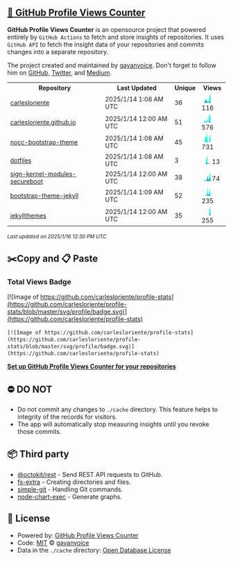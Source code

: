 ## [🚀 GitHub Profile Views Counter](https://github.com/gayanvoice/github-profile-views-counter)
**GitHub Profile Views Counter** is an opensource project that powered entirely by  `GitHub Actions` to fetch and store insights of repositories.
It uses `GitHub API` to fetch the insight data of your repositories and commits changes into a separate repository.

The project created and maintained by [gayanvoice](https://github.com/gayanvoice). Don't forget to follow him on [GitHub](https://github.com/gayanvoice), [Twitter](https://twitter.com/gayanvoice), and [Medium](https://gayanvoice.medium.com/).

<table>
	<tr>
		<th>
			Repository
		</th>
		<th>
			Last Updated
		</th>
		<th>
			Unique
		</th>
		<th>
			Views
		</th>
	</tr>
	<tr>
		<td>
			<a href="https://github.com/carlesloriente/profile-stats/tree/master/readme/360487937/year.md">
				carlesloriente
			</a>
		</td>
		<td>
			2025/1/14 1:08 AM UTC
		</td>
		<td>
			36
		</td>
		<td>
			<img alt="Response time graph" src="https://github.com/carlesloriente/profile-stats/raw/master/graph/360487937/small/year.png" height="20"> 116
		</td>
	</tr>
	<tr>
		<td>
			<a href="https://github.com/carlesloriente/profile-stats/tree/master/readme/208288753/year.md">
				carlesloriente.github.io
			</a>
		</td>
		<td>
			2025/1/14 12:00 AM UTC
		</td>
		<td>
			51
		</td>
		<td>
			<img alt="Response time graph" src="https://github.com/carlesloriente/profile-stats/raw/master/graph/208288753/small/year.png" height="20"> 576
		</td>
	</tr>
	<tr>
		<td>
			<a href="https://github.com/carlesloriente/profile-stats/tree/master/readme/768908011/year.md">
				nocc-bootstrap-theme
			</a>
		</td>
		<td>
			2025/1/14 1:08 AM UTC
		</td>
		<td>
			45
		</td>
		<td>
			<img alt="Response time graph" src="https://github.com/carlesloriente/profile-stats/raw/master/graph/768908011/small/year.png" height="20"> 731
		</td>
	</tr>
	<tr>
		<td>
			<a href="https://github.com/carlesloriente/profile-stats/tree/master/readme/679128492/year.md">
				dotfiles
			</a>
		</td>
		<td>
			2025/1/14 1:08 AM UTC
		</td>
		<td>
			3
		</td>
		<td>
			<img alt="Response time graph" src="https://github.com/carlesloriente/profile-stats/raw/master/graph/679128492/small/year.png" height="20"> 13
		</td>
	</tr>
	<tr>
		<td>
			<a href="https://github.com/carlesloriente/profile-stats/tree/master/readme/745608489/year.md">
				sign-kernel-modules-secureboot
			</a>
		</td>
		<td>
			2025/1/14 12:00 AM UTC
		</td>
		<td>
			38
		</td>
		<td>
			<img alt="Response time graph" src="https://github.com/carlesloriente/profile-stats/raw/master/graph/745608489/small/year.png" height="20"> 74
		</td>
	</tr>
	<tr>
		<td>
			<a href="https://github.com/carlesloriente/profile-stats/tree/master/readme/761267599/year.md">
				bootstrap-theme-jekyll
			</a>
		</td>
		<td>
			2025/1/14 1:09 AM UTC
		</td>
		<td>
			52
		</td>
		<td>
			<img alt="Response time graph" src="https://github.com/carlesloriente/profile-stats/raw/master/graph/761267599/small/year.png" height="20"> 235
		</td>
	</tr>
	<tr>
		<td>
			<a href="https://github.com/carlesloriente/profile-stats/tree/master/readme/898128031/year.md">
				jekyllthemes
			</a>
		</td>
		<td>
			2025/1/14 12:00 AM UTC
		</td>
		<td>
			35
		</td>
		<td>
			<img alt="Response time graph" src="https://github.com/carlesloriente/profile-stats/raw/master/graph/898128031/small/year.png" height="20"> 255
		</td>
	</tr>
</table>

<small><i>Last updated on 2025/1/16 12:30 PM UTC</i></small>

## ✂️Copy and 📋 Paste
### Total Views Badge
[![Image of https://github.com/carlesloriente/profile-stats](https://github.com/carlesloriente/profile-stats/blob/master/svg/profile/badge.svg)](https://github.com/carlesloriente/profile-stats)

```readme
[![Image of https://github.com/carlesloriente/profile-stats](https://github.com/carlesloriente/profile-stats/blob/master/svg/profile/badge.svg)](https://github.com/carlesloriente/profile-stats)
```
[**Set up GitHub Profile Views Counter for your repositories**](https://github.com/gayanvoice/github-profile-views-counter)
## ⛔ DO NOT
- Do not commit any changes to `./cache` directory. This feature helps to integrity of the records for visitors.
- The app will automatically stop measuring insights until you revoke those commits.
## 📦 Third party

- [@octokit/rest](https://www.npmjs.com/package/@octokit/rest) - Send REST API requests to GitHub.
- [fs-extra](https://www.npmjs.com/package/fs-extra) - Creating directories and files.
- [simple-git](https://www.npmjs.com/package/simple-git) - Handling Git commands.
- [node-chart-exec](https://www.npmjs.com/package/node-chart-exec) - Generate graphs.
## 📄 License
- Powered by: [GitHub Profile Views Counter](https://github.com/gayanvoice/github-profile-views-counter)
- Code: [MIT](./LICENSE) © [gayanvoice](https://github.com/gayanvoice)
- Data in the `./cache` directory: [Open Database License](https://opendatacommons.org/licenses/odbl/1-0/)
